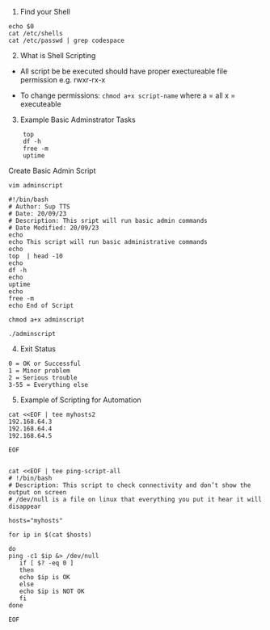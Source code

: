 1. Find your Shell
```
echo $0
cat /etc/shells
cat /etc/passwd | grep codespace
```

2. What is Shell Scripting
- All script be be executed should have proper exectureable file permission e.g. rwxr-rx-x

- To change permissions:
`chmod a+x script-name`
where
 a = all
 x = executeable

3. Example Basic Adminstrator Tasks
```
    top
    df -h
    free -m
    uptime
``` 
Create Basic Admin Script

`vim adminscript`

```
#!/bin/bash
# Author: Sup TTS
# Date: 20/09/23
# Description: This sript will run basic admin commands
# Date Modified: 20/09/23
echo 
echo This script will run basic administrative commands
echo 
top  | head -10
echo
df -h 
echo 
uptime
echo 
free -m
echo End of Script
```

`chmod a+x adminscript`

`./adminscript`

4. Exit Status
```
0 = OK or Successful
1 = Minor problem
2 = Serious trouble
3-55 = Everything else
```

5. Example of Scripting for Automation
```
cat <<EOF | tee myhosts2
192.168.64.3
192.168.64.4
192.168.64.5

EOF

```

```

cat <<EOF | tee ping-script-all
# !/bin/bash
# Description: This script to check connectivity and don’t show the output on screen
# /dev/null is a file on linux that everything you put it hear it will disappear

hosts="myhosts"

for ip in $(cat $hosts)

do 
ping -c1 $ip &> /dev/null
   if [ $? -eq 0 ]
   then
   echo $ip is OK
   else
   echo $ip is NOT OK
   fi
done

EOF

```